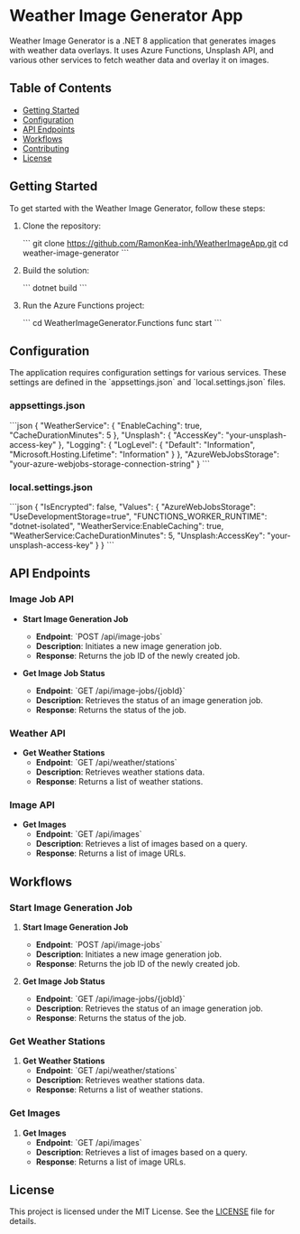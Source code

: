 # Weather Image Generator App

Weather Image Generator is a .NET 8 application that generates images with weather data overlays. It uses Azure Functions, Unsplash API, and various other services to fetch weather data and overlay it on images.

## Table of Contents

- [Getting Started](#getting-started)
- [Configuration](#configuration)
- [API Endpoints](#api-endpoints)
- [Workflows](#workflows)
- [Contributing](#contributing)
- [License](#license)

## Getting Started

To get started with the Weather Image Generator, follow these steps:

1. Clone the repository:
   
   \`\`\`
   git clone https://github.com/RamonKea-inh/WeatherImageApp.git
   cd weather-image-generator
   \`\`\`

2. Build the solution:
   
   \`\`\`
   dotnet build
   \`\`\`

3. Run the Azure Functions project:
   
   \`\`\`
   cd WeatherImageGenerator.Functions
   func start
   \`\`\`

## Configuration

The application requires configuration settings for various services. These settings are defined in the \`appsettings.json\` and \`local.settings.json\` files.

### appsettings.json

\`\`\`json
{
  "WeatherService": {
    "EnableCaching": true,
    "CacheDurationMinutes": 5
  },
  "Unsplash": {
    "AccessKey": "your-unsplash-access-key"
  },
  "Logging": {
    "LogLevel": {
      "Default": "Information",
      "Microsoft.Hosting.Lifetime": "Information"
    }
  },
  "AzureWebJobsStorage": "your-azure-webjobs-storage-connection-string"
}
\`\`\`

### local.settings.json

\`\`\`json
{
  "IsEncrypted": false,
  "Values": {
    "AzureWebJobsStorage": "UseDevelopmentStorage=true",
    "FUNCTIONS_WORKER_RUNTIME": "dotnet-isolated",
    "WeatherService:EnableCaching": true,
    "WeatherService:CacheDurationMinutes": 5,
    "Unsplash:AccessKey": "your-unsplash-access-key"
  }
}
\`\`\`

## API Endpoints

### Image Job API

- **Start Image Generation Job**
  - **Endpoint**: \`POST /api/image-jobs\`
  - **Description**: Initiates a new image generation job.
  - **Response**: Returns the job ID of the newly created job.

- **Get Image Job Status**
  - **Endpoint**: \`GET /api/image-jobs/{jobId}\`
  - **Description**: Retrieves the status of an image generation job.
  - **Response**: Returns the status of the job.

### Weather API

- **Get Weather Stations**
  - **Endpoint**: \`GET /api/weather/stations\`
  - **Description**: Retrieves weather stations data.
  - **Response**: Returns a list of weather stations.

### Image API

- **Get Images**
  - **Endpoint**: \`GET /api/images\`
  - **Description**: Retrieves a list of images based on a query.
  - **Response**: Returns a list of image URLs.

## Workflows

### Start Image Generation Job

1. **Start Image Generation Job**
   - **Endpoint**: \`POST /api/image-jobs\`
   - **Description**: Initiates a new image generation job.
   - **Response**: Returns the job ID of the newly created job.

2. **Get Image Job Status**
   - **Endpoint**: \`GET /api/image-jobs/{jobId}\`
   - **Description**: Retrieves the status of an image generation job.
   - **Response**: Returns the status of the job.

### Get Weather Stations

1. **Get Weather Stations**
   - **Endpoint**: \`GET /api/weather/stations\`
   - **Description**: Retrieves weather stations data.
   - **Response**: Returns a list of weather stations.

### Get Images

1. **Get Images**
   - **Endpoint**: \`GET /api/images\`
   - **Description**: Retrieves a list of images based on a query.
   - **Response**: Returns a list of image URLs.

## License

This project is licensed under the MIT License. See the [LICENSE](LICENSE) file for details.
